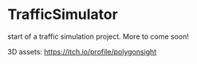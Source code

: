 # TrafficSimulator
 start of a traffic simulation project. More to come soon!
 
 3D assets: https://itch.io/profile/polygonsight
